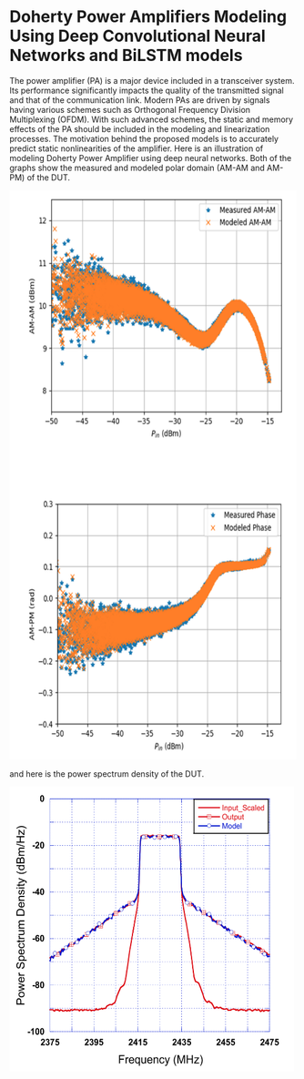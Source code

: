 # Doherty Power Amplifiers Modeling Using Deep Convolutional Neural Networks and BiLSTM models


The power amplifier (PA) is a major device included in a transceiver system. Its performance significantly impacts the quality of the transmitted signal and that of the communication link. Modern PAs are driven by signals having various schemes such as Orthogonal Frequency Division Multiplexing (OFDM). With such advanced schemes, the static and memory effects of the PA should be included in the modeling and linearization processes. The motivation behind the proposed models is to accurately predict static nonlinearities of the amplifier. Here is an illustration of modeling Doherty Power Amplifier using deep neural networks. Both of the graphs show the measured and modeled polar domain (AM-AM and AM-PM) of the DUT.

<img src="https://github.com/yahya-bader-khawam/Doherty-Power-Amplifier-Modeling/blob/main/AM AM and AM PM.png?raw=False" alt="Alt text" width="600" height="1000">

and here is the power spectrum density of the DUT.

<img src="https://github.com/yahya-bader-khawam/Doherty-Power-Amplifier-Modeling/blob/main/power_spectrum.png?raw=False" alt="Alt text" width="500" height="500">
